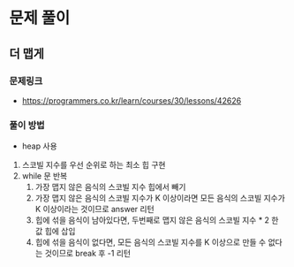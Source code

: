 # 문제 풀이

## 더 맵게 

### 문제링크
- https://programmers.co.kr/learn/courses/30/lessons/42626

### 풀이 방법 
- heap 사용 

1. 스코빌 지수를 우선 순위로 하는 최소 힙 구현 
2. while 문 반복
    1. 가장 맵지 않은 음식의 스코빌 지수 힙에서 빼기 
    2. 가장 맵지 않은 음식의 스코빌 지수가 K 이상이라면 모든 음식의 스코빌 지수가 K 이상이라는 것이므로 answer 리턴 
    3. 힙에 섞을 음식이 남아있다면, 두번째로 맵지 않은 음식의 스코빌 지수 * 2 한 값 힙에 삽입 
    4. 힙에 섞을 음식이 없다면, 모든 음식의 스코빌 지수를 K 이상으로 만들 수 없다는 것이므로 break 후 -1 리턴 